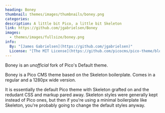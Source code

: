 ```yaml
---
heading: Boney
thumbnail: themes/images/thumbnails/boney.png
categories:
description: A little bit Pico, a little bit Skeleton
link: https://github.com/jgabrielsen/Boney
images:
  - themes/images/fullsize/boney.png
info:
  By: "[James Gabrielsen](https://github.com/jgabrielsen)"
  License: "[The MIT License](https://github.com/picocms/pico-theme/blob/master/LICENSE)"
---
```


Boney is an *unofficial* fork of Pico's Default theme.

Boney is a Pico CMS theme based on the Skeleton boilerplate.  Comes in a regular and a 1280px wide version.

It is essentially the default Pico theme with Skeleton grafted on and the redudant CSS and markup pared away. Skeleton styles were generally kept instead of Pico ones, but then if you're using a minimal boilerplate like Skeleton, you're probably going to change the default styles anyway.

